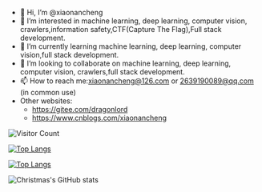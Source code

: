 - 👋 Hi, I’m @xiaonancheng
- 👀 I’m interested in machine learning, deep learning, computer vision, crawlers,information safety,CTF(Capture The Flag),Full stack development.
- 🌱 I’m currently learning machine learning, deep learning, computer vision,full stack development.
- 💞️ I’m looking to collaborate on machine learning, deep learning, computer vision, crawlers,full stack development.
- 📫 How to reach me:xiaonancheng@126.com or 2639190089@qq.com (in common use)
- Other websites:
  - https://gitee.com/dragonlord
  - https://www.cnblogs.com/xiaonancheng

![Visitor Count](https://profile-counter.glitch.me/xiaonancheng/count.svg)

[![Top Langs](https://github-readme-stats.vercel.app/api/top-langs/?username=xiaonancheng)](https://github.com/xiaonancheng/github-readme-stats)

[![Top Langs](https://github-readme-stats.vercel.app/api/top-langs/?username=xiaonancheng&layout=compact)](https://github.com/xiaonancheng/github-readme-stats)

![Christmas's GitHub stats](https://github-readme-stats.vercel.app/api?username=xiaonancheng&show_icons=true&theme=tokyonight)
<!---
xiaonancheng/xiaonancheng is a ✨ special ✨ repository because its `README.md` (this file) appears on your GitHub profile.
You can click the Preview link to take a look at your changes.
--->
